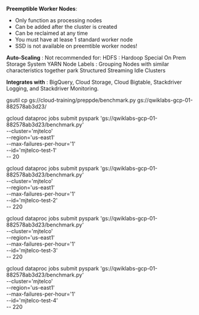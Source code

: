 
**Preemptible Worker Nodes**: 
- Only function as processing nodes
- Can be added after the cluster is created
- Can be reclaimed at any time
- You must have at lease 1 standard worker node
- SSD is not available on preemtible worker nodes!


**Auto-Scaling** : Not recommended for: 
HDFS : Hardoop Special On Prem Storage System
YARN Node Labels : Grouping Nodes with similar characteristics together
park Structured Streaming
Idle Clusters

**Integrates with** : BigQuery, Cloud Storage, Cloud Bigtable, Stackdriver Logging, and Stackdriver Monitoring.

gsutil cp gs://cloud-training/preppde/benchmark.py gs://qwiklabs-gcp-01-882578ab3d23/

gcloud dataproc jobs submit pyspark 'gs://qwiklabs-gcp-01-882578ab3d23/benchmark.py' \
--cluster='mjtelco' \
--region='us-east1' \
--max-failures-per-hour='1' \
--id='mjtelco-test-1' \
-- 20

gcloud dataproc jobs submit pyspark 'gs://qwiklabs-gcp-01-882578ab3d23/benchmark.py' \
--cluster='mjtelco' \
--region='us-east1' \
--max-failures-per-hour='1' \
--id='mjtelco-test-2' \
-- 220

gcloud dataproc jobs submit pyspark 'gs://qwiklabs-gcp-01-882578ab3d23/benchmark.py' \
--cluster='mjtelco' \
--region='us-east1' \
--max-failures-per-hour='1' \
--id='mjtelco-test-3' \
-- 220

gcloud dataproc jobs submit pyspark 'gs://qwiklabs-gcp-01-882578ab3d23/benchmark.py' \
--cluster='mjtelco' \
--region='us-east1' \
--max-failures-per-hour='1' \
--id='mjtelco-test-4' \
-- 220